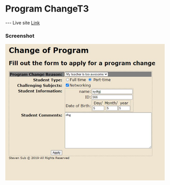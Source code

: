 # Program ChangeT3

--- Live site [Link](https://xulab5.github.io/programchangeT3/)

### Screenshot

![](./program-screenshot.jpg)
